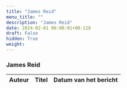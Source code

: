 ```yaml
---
title: "James Reid"
menu_title: ""
description: "James Reid"
date: 2024-02-01 06:00:01+00:128
draft: False
hidden: True
weight:
---
```

### James Reid

**Auteur** | **Titel** | **Datum van het bericht**
---|---|---
